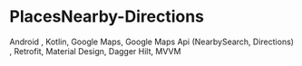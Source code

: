 # PlacesNearby-Directions
Android , Kotlin, Google Maps, Google Maps Api (NearbySearch, Directions) , Retrofit, Material Design, Dagger Hilt, MVVM

